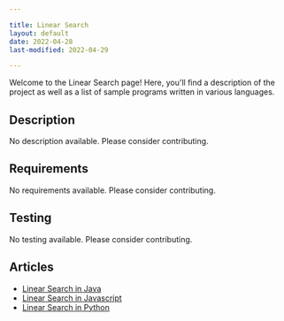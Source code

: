 ```yaml
---

title: Linear Search
layout: default
date: 2022-04-28
last-modified: 2022-04-29

---
```


Welcome to the Linear Search page! Here, you'll find a description of the project as well as a list of sample programs written in various languages.

## Description

No description available. Please consider contributing.

## Requirements

No requirements available. Please consider contributing.

## Testing

No testing available. Please consider contributing.

## Articles

- [Linear Search in Java](https://sampleprograms.io/projects/linear-search/java)
- [Linear Search in Javascript](https://sampleprograms.io/projects/linear-search/javascript)
- [Linear Search in Python](https://sampleprograms.io/projects/linear-search/python)